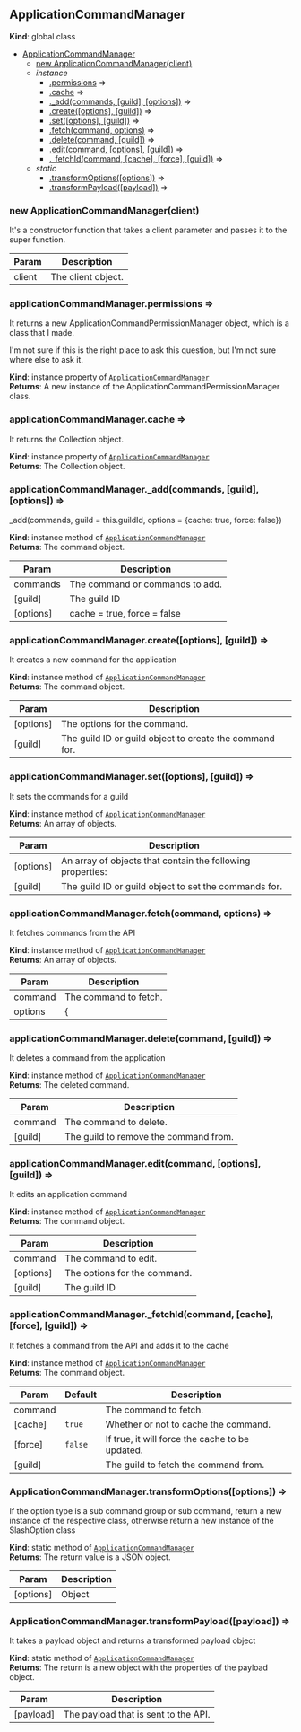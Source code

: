 <a name="ApplicationCommandManager"></a>

## ApplicationCommandManager
**Kind**: global class  

* [ApplicationCommandManager](#ApplicationCommandManager)
    * [new ApplicationCommandManager(client)](#new_ApplicationCommandManager_new)
    * _instance_
        * [.permissions](#ApplicationCommandManager+permissions) ⇒
        * [.cache](#ApplicationCommandManager+cache) ⇒
        * [._add(commands, [guild], [options])](#ApplicationCommandManager+_add) ⇒
        * [.create([options], [guild])](#ApplicationCommandManager+create) ⇒
        * [.set([options], [guild])](#ApplicationCommandManager+set) ⇒
        * [.fetch(command, options)](#ApplicationCommandManager+fetch) ⇒
        * [.delete(command, [guild])](#ApplicationCommandManager+delete) ⇒
        * [.edit(command, [options], [guild])](#ApplicationCommandManager+edit) ⇒
        * [._fetchId(command, [cache], [force], [guild])](#ApplicationCommandManager+_fetchId) ⇒
    * _static_
        * [.transformOptions([options])](#ApplicationCommandManager.transformOptions) ⇒
        * [.transformPayload([payload])](#ApplicationCommandManager.transformPayload) ⇒

<a name="new_ApplicationCommandManager_new"></a>

### new ApplicationCommandManager(client)
It's a constructor function that takes a client parameter and passes it to the super function.


| Param | Description |
| --- | --- |
| client | The client object. |

<a name="ApplicationCommandManager+permissions"></a>

### applicationCommandManager.permissions ⇒
It returns a new ApplicationCommandPermissionManager object, which is a class that I made.I'm not sure if this is the right place to ask this question, but I'm not sure where else to askit.

**Kind**: instance property of [<code>ApplicationCommandManager</code>](#ApplicationCommandManager)  
**Returns**: A new instance of the ApplicationCommandPermissionManager class.  
<a name="ApplicationCommandManager+cache"></a>

### applicationCommandManager.cache ⇒
It returns the Collection object.

**Kind**: instance property of [<code>ApplicationCommandManager</code>](#ApplicationCommandManager)  
**Returns**: The Collection object.  
<a name="ApplicationCommandManager+_add"></a>

### applicationCommandManager.\_add(commands, [guild], [options]) ⇒
_add(commands, guild = this.guildId, options = {cache: true, force: false})

**Kind**: instance method of [<code>ApplicationCommandManager</code>](#ApplicationCommandManager)  
**Returns**: The command object.  

| Param | Description |
| --- | --- |
| commands | The command or commands to add. |
| [guild] | The guild ID |
| [options] | cache = true, force = false |

<a name="ApplicationCommandManager+create"></a>

### applicationCommandManager.create([options], [guild]) ⇒
It creates a new command for the application

**Kind**: instance method of [<code>ApplicationCommandManager</code>](#ApplicationCommandManager)  
**Returns**: The command object.  

| Param | Description |
| --- | --- |
| [options] | The options for the command. |
| [guild] | The guild ID or guild object to create the command for. |

<a name="ApplicationCommandManager+set"></a>

### applicationCommandManager.set([options], [guild]) ⇒
It sets the commands for a guild

**Kind**: instance method of [<code>ApplicationCommandManager</code>](#ApplicationCommandManager)  
**Returns**: An array of objects.  

| Param | Description |
| --- | --- |
| [options] | An array of objects that contain the following properties: |
| [guild] | The guild ID or guild object to set the commands for. |

<a name="ApplicationCommandManager+fetch"></a>

### applicationCommandManager.fetch(command, options) ⇒
It fetches commands from the API

**Kind**: instance method of [<code>ApplicationCommandManager</code>](#ApplicationCommandManager)  
**Returns**: An array of objects.  

| Param | Description |
| --- | --- |
| command | The command to fetch. |
| options | { |

<a name="ApplicationCommandManager+delete"></a>

### applicationCommandManager.delete(command, [guild]) ⇒
It deletes a command from the application

**Kind**: instance method of [<code>ApplicationCommandManager</code>](#ApplicationCommandManager)  
**Returns**: The deleted command.  

| Param | Description |
| --- | --- |
| command | The command to delete. |
| [guild] | The guild to remove the command from. |

<a name="ApplicationCommandManager+edit"></a>

### applicationCommandManager.edit(command, [options], [guild]) ⇒
It edits an application command

**Kind**: instance method of [<code>ApplicationCommandManager</code>](#ApplicationCommandManager)  
**Returns**: The command object.  

| Param | Description |
| --- | --- |
| command | The command to edit. |
| [options] | The options for the command. |
| [guild] | The guild ID |

<a name="ApplicationCommandManager+_fetchId"></a>

### applicationCommandManager.\_fetchId(command, [cache], [force], [guild]) ⇒
It fetches a command from the API and adds it to the cache

**Kind**: instance method of [<code>ApplicationCommandManager</code>](#ApplicationCommandManager)  
**Returns**: The command object.  

| Param | Default | Description |
| --- | --- | --- |
| command |  | The command to fetch. |
| [cache] | <code>true</code> | Whether or not to cache the command. |
| [force] | <code>false</code> | If true, it will force the cache to be updated. |
| [guild] |  | The guild to fetch the command from. |

<a name="ApplicationCommandManager.transformOptions"></a>

### ApplicationCommandManager.transformOptions([options]) ⇒
If the option type is a sub command group or sub command, return a new instance of the respectiveclass, otherwise return a new instance of the SlashOption class

**Kind**: static method of [<code>ApplicationCommandManager</code>](#ApplicationCommandManager)  
**Returns**: The return value is a JSON object.  

| Param | Description |
| --- | --- |
| [options] | Object |

<a name="ApplicationCommandManager.transformPayload"></a>

### ApplicationCommandManager.transformPayload([payload]) ⇒
It takes a payload object and returns a transformed payload object

**Kind**: static method of [<code>ApplicationCommandManager</code>](#ApplicationCommandManager)  
**Returns**: The return is a new object with the properties of the payload object.  

| Param | Description |
| --- | --- |
| [payload] | The payload that is sent to the API. |

